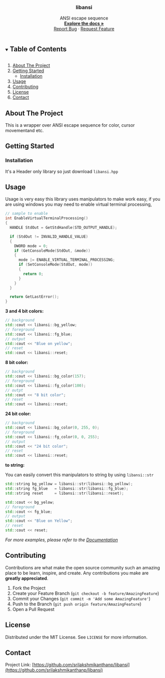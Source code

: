 <!--
 Copyright (c) 2021 Sri Lakshmi Kanthan P
 
 This software is released under the MIT License.
 https://opensource.org/licenses/MIT
-->

<!-- PROJECT LOGO -->
<br />
  <h3 align="center">libansi</h3>

  <p align="center">
    ANSI escape sequence
    <br />
    <a href="https://srilakshmikanthanp.github.io/libansi/docs/html"><strong>Explore the docs »</strong></a>
    <br />
    <a href="https://github.com/srilakshmikanthanp/libansi/issues">Report Bug</a>
    ·
    <a href="https://github.com/srilakshmikanthanp/libansi/issues">Request Feature</a>
  </p>
</p>

<!-- TABLE OF CONTENTS -->
<details open="open">
  <summary><h2 style="display: inline-block">Table of Contents</h2></summary>
  <ol>
    <li>
      <a href="#about-the-project">About The Project</a>
    </li>
    <li>
      <a href="#getting-started">Getting Started</a>
      <ul>
        <li><a href="#installation">Installation</a></li>
      </ul>
    </li>
    <li><a href="#usage">Usage</a></li>
    <li><a href="#contributing">Contributing</a></li>
    <li><a href="#license">License</a></li>
    <li><a href="#contact">Contact</a></li>
  </ol>
</details>

<!-- ABOUT THE PROJECT -->
## About The Project

This is a wrapper over ANSI escape sequence for color, cursor movementand etc.

<!-- GETTING STARTED -->
## Getting Started

### Installation

It's a Header only library so just download `libansi.hpp`

<!-- USAGE EXAMPLES -->
## Usage

Usage is very easy this library uses manipulators to make work easy, if you are using windows you may need to enable virtual terminal processing,

~~~cpp
// sample to enable
int EnableVirtualTerminalProcessing()
{
  HANDLE StdOut = GetStdHandle(STD_OUTPUT_HANDLE);

  if (StdOut != INVALID_HANDLE_VALUE)
  {
    DWORD mode = 0;
    if (GetConsoleMode(StdOut, &mode))
    {
      mode |= ENABLE_VIRTUAL_TERMINAL_PROCESSING;
      if (SetConsoleMode(StdOut, mode))
      {
        return 0;
      }
    }
  }

  return GetLastError();
}
~~~

**3 and 4 bit colors:**

~~~cpp
// background
std::cout << libansi::bg_yellow;
// foreground
std::cout << libansi::fg_blue;
// output
std::cout << "Blue on yellow";
// reset
std::cout << libansi::reset;
~~~

**8 bit color:**

~~~cpp
// background
std::cout << libansi::bg_color(157);
// foreground
std::cout << libansi::fg_color(100);
// outpt
std::cout << "8 bit color";
// reset
std::cout << libansi::reset;
~~~

**24 bit color:**

~~~cpp
// background
std::cout << libansi::bg_color(0, 255, 0);
// foreground
std::cout << libansi::fg_color(0, 0, 255);
// output
std::cout << "24 bit color";
// reset
std::cout << libansi::reset;
~~~

**to string:**

You can easily convert this manipulators to string by using `libansi::str`

~~~cpp
std::string bg_yellow = libansi::str(libansi::bg_yellow);
std::string fg_blue   = libansi::str(libansi::fg_blue);
std::string reset     = libansi::str(libansi::reset);

std::cout << bg_yelow;
// foreground
std::cout << fg_blue;
// output
std::cout << "Blue on Yellow";
// reset
std::cout << reset;
~~~

_For more examples, please refer to the [Documentation]("https://srilakshmikanthanp.github.io/libansi/docs/html")_

<!-- CONTRIBUTING -->
## Contributing

Contributions are what make the open source community such an amazing place to be learn, inspire, and create. Any contributions you make are **greatly appreciated**.

1. Fork the Project
2. Create your Feature Branch (`git checkout -b feature/AmazingFeature`)
3. Commit your Changes (`git commit -m 'Add some AmazingFeature'`)
4. Push to the Branch (`git push origin feature/AmazingFeature`)
5. Open a Pull Request

<!-- LICENSE -->
## License

Distributed under the MIT License. See `LICENSE` for more information.

<!-- CONTACT -->
## Contact

Project Link: [https://github.com/srilakshmikanthanp/libansi](https://github.com/srilakshmikanthanp/libansi)

